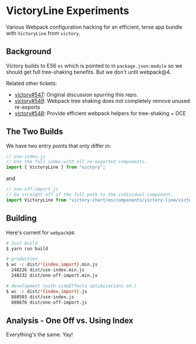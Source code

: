 VictoryLine Experiments
=======================

Various Webpack configuration hacking for an efficient, terse app bundle with
`VictoryLine` from `victory`.

## Background

Victory builds to ES6 `es` which is pointed to in `package.json:module` so we should get full tree-shaking benefits. But we don't until webpack@4.

Related other tickets:

* [victory#547](https://github.com/FormidableLabs/victory/issues/547):
  Original discussion spurring this repo.
* [victory#549](https://github.com/FormidableLabs/victory/issues/549):
  Webpack tree shaking does not completely remove unused re-exports
* [victory#548](https://github.com/FormidableLabs/victory/issues/548):
  Provide efficient webpack helpers for tree-shaking + DCE

## The Two Builds

We have two entry points that only differ in:

```js
// use-index.js
// Use the full index with all re-exported components.
import { VictoryLine } from "victory";
```

and

```js
// one-off-import.js
// Go straight off of the full path to the individual component.
import VictoryLine from "victory-chart/es/components/victory-line/victory-line";
```

## Building

Here's current for `webpack@4`:

```sh
# Just build
$ yarn run build

# production
$ wc -c dist/*{index,import}.min.js
  248226 dist/use-index.min.js
  248232 dist/one-off-import.min.js

# development (with sideEffects optimizations on.)
$ wc -c dist/*{index,import}.js
  888503 dist/use-index.js
  888676 dist/one-off-import.js

```

## Analysis - One Off vs. Using Index

Everything's the same. Yay!
